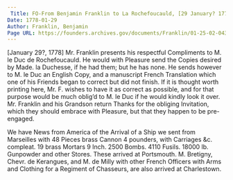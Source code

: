 ```yaml
---
 Title: FO-From Benjamin Franklin to La Rochefoucauld, [29 January? 1778]
Date: 1778-01-29
Author: Franklin, Benjamin
Page URL: https://founders.archives.gov/documents/Franklin/01-25-02-0435
---
```


[January 29?, 1778]
Mr. Franklin presents his respectful Compliments to M. le Duc de Rochefoucauld. He would with Pleasure send the Copies desired by Made. la Duchesse, if he had them; but he has none. He sends however to M. le Duc an English Copy, and a manuscript French Translation which one of his Friends began to correct but did not finish. If it is thought worth printing here, Mr. F. wishes to have it as correct as possible, and for that purpose would be much oblig’d to M. le Duc if he would kindly look it over.
Mr. Franklin and his Grandson return Thanks for the obliging Invitation, which they should embrace with Pleasure, but that they happen to be pre-engaged.

We have News from America of the Arrival of a Ship we sent from Marseilles with 48 Pieces brass Cannon 4 pounders, with Carriages &c. compleat. 19 brass Mortars 9 Inch. 2500 Bombs. 4110 Fusils. 18000 lb. Gunpowder and other Stores. These arrived at Portsmouth.
M. Bretigny, Chevr. de Kerangues, and M. de Milly with other French Officers with Arms and Clothing for a Regiment of Chasseurs, are also arrived at Charlestown.


